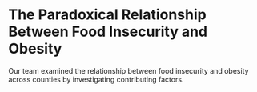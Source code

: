 # The Paradoxical Relationship Between Food Insecurity and Obesity
Our team examined the relationship between food insecurity and obesity across counties by investigating contributing factors.